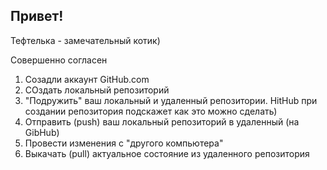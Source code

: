 ## Привет!

Тефтелька - замечательный котик)

Совершенно согласен


1. Созадли аккаунт GitHub.com
2. СОздать локальный репозиторий
3. "Подружить" ваш локальный и удаленный репозитории. HitHub при создании репозитория подскажет как это можно сделать)
4. Отправить (push) ваш локальный репозиторий в удаленный (на GibHub)
5. Провести изменения с "другого компьютера"
6. Выкачать (pull) актуальное состояние из удаленного репозитория